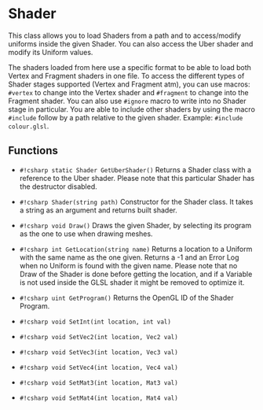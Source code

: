 # Shader

This class allows you to load Shaders from a path and to access/modify uniforms inside the given
Shader. You can also access the Uber shader and modify its Uniform values.

The shaders loaded from here use a specific format to be able to load both Vertex and Fragment
shaders in one file. To access the different types of Shader stages supported (Vertex and Fragment
atm), you can use macros: `#vertex` to change into the Vertex shader and `#fragment` to change into
the Fragment shader. You can also use `#ignore` macro to write into no Shader stage in particular.
You are able to include other shaders by using the macro `#include` follow by a path relative to the
given shader. Example: `#include colour.glsl`.

## Functions

- `#!csharp static Shader GetUberShader()` Returns a Shader class with a reference to the Uber
  shader. Please note that this particular Shader has the destructor disabled.

- `#!csharp Shader(string path)` Constructor for the Shader class. It takes a string as an argument
  and returns built shader.
- `#!csharp void Draw()` Draws the given Shader, by selecting its program as the one to use when
  drawing meshes.
- `#!csharp int GetLocation(string name)` Returns a location to a Uniform with the same name as the
  one given. Returns a -1 and an Error Log when no Uniform is found with the given name. Please note
  that no Draw of the Shader is done before getting the location, and if a Variable is not used
  inside the GLSL shader it might be removed to optimize it.
- `#!csharp uint GetProgram()` Returns the OpenGL ID of the Shader Program.
- `#!csharp void SetInt(int location, int val)`
- `#!csharp void SetVec2(int location, Vec2 val)`
- `#!csharp void SetVec3(int location, Vec3 val)`
- `#!csharp void SetVec4(int location, Vec4 val)`
- `#!csharp void SetMat3(int location, Mat3 val)`
- `#!csharp void SetMat4(int location, Mat4 val)`
